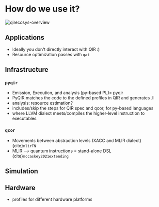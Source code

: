 # How do we use it?

![qirecosys-overview](qirecosys.png)

## Applications

- Ideally you don't directly interact with QIR :)
- Resource optimization passes with `qat`

## Infrastructure

### `pyqir`

- Emission, Execution, and analysis (py-based PL)= pyqir
- PyQIR matches the code to the defined profiles in QIR and generates .ll
- analysis: resource estimation?
- includes/skip the steps for QIR spec and qcor, for py-based languages
- where LLVM dialect meets/compiles the higher-level instruction to executables

### `qcor`

- Movements between abstraction levels (XACC and MLIR dialect) {cite}`mlirTN`
- MLIR --> quantum instructions = stand-alone DSL {cite}`mccaskey2021extending`

## Simulation

## Hardware

- profiles for different hardware platforms
